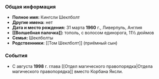 ### Общая информация
- **Полное имя:** Кингсли Шеклболт
- **Другие имена:** нет
- **Дата и место рождения:** 31 марта **1960** г., Ливерпуль, Англия
- **[[Волшебная палочка]]:** тополь, с волосом единорога, 11½ дюймов
- **Семья:** Шеклболты
- **Родственники:** [[Том Шеклболт]] (приёмный сын)

### События
- С августа **1998** г. глава [[Отдел магического правопорядка|Отдела магического правопорядка]] вместо Корбана Яксли.